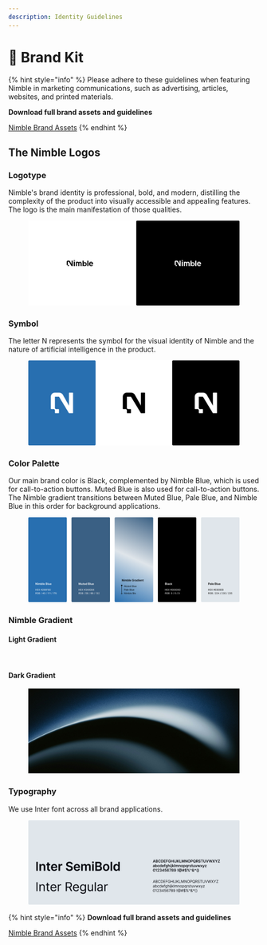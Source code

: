 ```yaml
---
description: Identity Guidelines
---
```


# 🦥 Brand Kit

{% hint style="info" %}
Please adhere to these guidelines when featuring Nimble in marketing communications, such as advertising, articles, websites, and printed materials.

**Download full brand assets and guidelines**

[Nimble Brand Assets](https://www.figma.com/design/LTbWx2KOmWrcewRv4eLnCp/Nimble-Brand-Kit?node-id=0-1\&t=iXl3HP6T0fTbTCzx-1)
{% endhint %}

## The Nimble Logos

### Logotype

Nimble's brand identity is professional, bold, and modern, distilling the complexity of the product into visually accessible and appealing features. The logo is the main manifestation of those qualities.

<figure><img src="../.gitbook/assets/image (2).png" alt=""><figcaption></figcaption></figure>

### Symbol

The letter N represents the symbol for the visual identity of Nimble and the nature of artificial intelligence in the product.

<figure><img src="../.gitbook/assets/image (3).png" alt=""><figcaption></figcaption></figure>

### Color Palette

Our main brand color is Black, complemented by Nimble Blue, which is used for call-to-action buttons. Muted Blue is also used for call-to-action buttons. The Nimble gradient transitions between Muted Blue, Pale Blue, and Nimble Blue in this order for background applications.

<figure><img src="../.gitbook/assets/image (1).png" alt=""><figcaption></figcaption></figure>

### Nimble Gradient

#### Light Gradient

<figure><img src="../.gitbook/assets/image (6).png" alt=""><figcaption></figcaption></figure>

#### Dark Gradient

<figure><img src="../.gitbook/assets/image (7).png" alt=""><figcaption></figcaption></figure>

### Typography

We use Inter font across all brand applications.

<figure><img src="../.gitbook/assets/image (8).png" alt=""><figcaption></figcaption></figure>

{% hint style="info" %}
**Download full brand assets and guidelines**

[Nimble Brand Assets](https://www.figma.com/design/LTbWx2KOmWrcewRv4eLnCp/Nimble-Brand-Kit?node-id=0-1\&t=iXl3HP6T0fTbTCzx-1)
{% endhint %}
